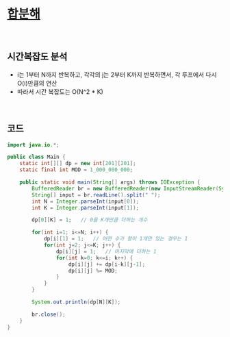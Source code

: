 # [합분해](https://www.acmicpc.net/problem/2225)

<br>

## 시간복잡도 분석

-  i는 1부터 N까지 반복하고, 각각의 j는 2부터 K까지 반복하면서, 각 루프에서 다시 O(i)만큼의 연산
- 따라서 시간 복잡도는 O(N^2 * K)

<br>

## 코드

```java
import java.io.*;

public class Main {
    static int[][] dp = new int[201][201];
    static final int MOD = 1_000_000_000;

    public static void main(String[] args) throws IOException {
        BufferedReader br = new BufferedReader(new InputStreamReader(System.in));
        String[] input = br.readLine().split(" ");
        int N = Integer.parseInt(input[0]);
        int K = Integer.parseInt(input[1]);

        dp[0][K] = 1;   // 0을 K개만큼 더하는 개수

        for(int i=1; i<=N; i++) {
            dp[i][1] = 1;   // 어떤 수가 항이 1개만 있는 경우는 1
            for(int j=2; j<=K; j++) {
                dp[i][j] = 1;   // 마지막에 더하는 1
                for(int k=0; k<=i; k++) {
                    dp[i][j] += dp[i-k][j-1];
                    dp[i][j] %= MOD;
                }
            }
        }

        System.out.println(dp[N][K]);

        br.close();
    }
}
```